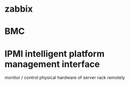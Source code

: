 # zabbix
# BMC
# IPMI intelligent platform management interface
monitor / control physical hardware of server rack remotely
